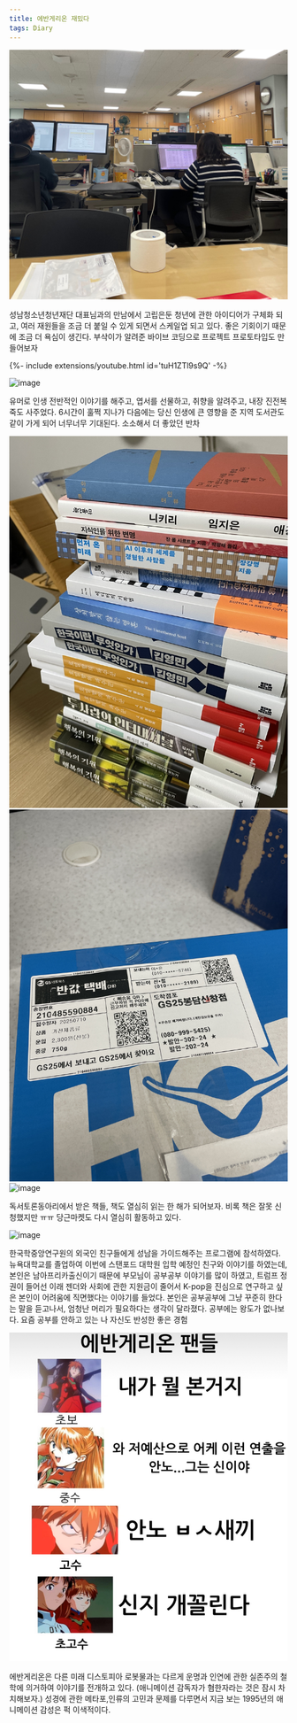 ```yaml
---
title: 에반게리온 재밌다
tags: Diary
---
```


![image](/assets/images/250714_1.jpeg)

 성남청소년청년재단 대표님과의 만남에서 고립은둔 청년에 관한 아이디어가 구체화 되고, 여러 재원들을 조금 더 붙일 수 있게 되면서 스케일업 되고 있다. 좋은 기회이기 때문에 조금 더 욕심이 생긴다. 부삭이가 알려준 바이브 코딩으로 프로젝트 프로토타입도 만들어보자 

<div>{%- include extensions/youtube.html id='tuH1ZTl9s9Q' -%}</div>

![image](/assets/images/250714_2.jpeg)

유머로 인생 전반적인 이야기를 해주고, 엽서를 선물하고, 취향을 알려주고, 내장 진전복죽도 사주었다. 6시간이 훌쩍 지나가 다음에는 당신 인생에 큰 영향을 준 지역 도서관도 같이 가게 되어 너무너무 기대된다. 소소해서 더 좋았던 반차

![image](/assets/images/250714_3.jpeg)
![image](/assets/images/250714_4.jpeg)
![image](/assets/images/250714_5.jpeg)

독서토론동아리에서 받은 책들, 책도 열심히 읽는 한 해가 되어보자. 비록 책은 잘못 신청했지만 ㅠㅠ 당근마켓도 다시 열심히 활동하고 있다.

![image](/assets/images/250714_6.jpeg)

한국학중앙연구원의 외국인 친구들에게 성남을 가이드해주는 프로그램에 참석하였다. 뉴욕대학교를 졸업하여 이번에 스탠포드 대학원 입학 예정인 친구와 이야기를 하였는데, 본인은 남아프리카출신이기 때문에 부모님이 공부공부 이야기를 많이 하였고, 트럼프 정권이 들어선 이래 젠더와 사회에 관한 지원금이 줄어서 K-pop을 진심으로 연구하고 싶은 본인이 어려움에 직면했다는 이야기를 들었다. 본인은 공부공부에 그냥 꾸준히 한다는 말을 듣고나서, 엄청난 머리가 필요하다는 생각이 달라졌다. 공부에는 왕도가 없나보다. 요즘 공부를 안하고 있는 나 자신도 반성한 좋은 경험

![image](/assets/images/250714_7.jpeg)

에반게리온은 다른 미래 디스토피아 로봇물과는 다르게 운명과 인연에 관한 실존주의 철학에 의거하여 이야기를 전개하고 있다. (애니메이션 감독자가 혐한자라는 것은 잠시 차치해보자.) 성경에 관한 메타포,인류의 고민과 문제를 다루면서 지금 보는 1995년의 애니메이션 감성은 퍽 이색적이다.